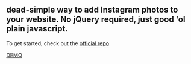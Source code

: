 ## dead-simple way to add Instagram photos to your website. No jQuery required, just good 'ol plain javascript.

To get started, check out the [official repo](https://github.com/stevenschobert/instafeed.js)

[DEMO](http://instafeedjs.meteor.com)